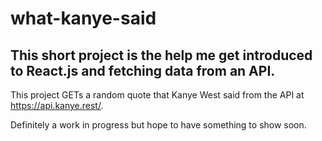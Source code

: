 # what-kanye-said

## This short project is the help me get introduced to React.js and fetching data from an API.

This project GETs a random quote that Kanye West said from the API at https://api.kanye.rest/.  

Definitely a work in progress but hope to have something to show soon.
